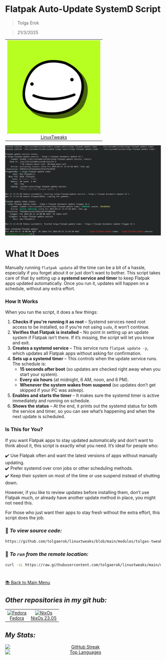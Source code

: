 

# **Flatpak Auto-Update SystemD Script**  

> Tolga Erok

> 21/3/2025

<div align="left">
  <table style="border-collapse: collapse; width: 100%; border: none;">
    <tr> 
      <td align="center" style="border: none;">
        <a href="https://github.com/tolgaerok/linuxtweaks">
          <img src="https://raw.githubusercontent.com/tolgaerok/linuxtweaks/refs/heads/main/modules/docs/images/md-pics/tolga-profile-5.png" alt="LinuxTweaks" style="width: 100%;">
          <br>LinuxTweaks
        </a>
      </td>
    </tr>
  </table>
</div>


![alt text](images/flatpak-autoupdate/flatpak-auto-update.png)

# **What It Does**  

Manually running `flatpak update` all the time can be a bit of a hassle, especially if you forget about it or just don’t want to bother. This script takes care of that by setting up a **systemd service and timer** to keep Flatpak apps updated automatically. Once you run it, updates will happen on a schedule, without any extra effort.  

### **How It Works**  

When you run the script, it does a few things:  

1. **Checks if you're running it as root** – Systemd services need root access to be installed, so if you’re not using `sudo`, it won’t continue.  
2. **Verifies that Flatpak is installed** – No point in setting up an update system if Flatpak isn’t there. If it’s missing, the script will let you know and exit.  
3. **Creates a systemd service** – This service runs `flatpak update -y`, which updates all Flatpak apps without asking for confirmation.  
4. **Sets up a systemd timer** – This controls when the update service runs. The schedule is:  
   - **15 seconds after boot** (so updates are checked right away when you start your system).  
   - **Every six hours** (at midnight, 6 AM, noon, and 6 PM).  
   - **Whenever the system wakes from suspend** (so updates don’t get skipped if your PC was asleep).  
5. **Enables and starts the timer** – It makes sure the systemd timer is active immediately and running on schedule.  
6. **Shows the status** – At the end, it prints out the systemd status for both the service and timer, so you can see what’s happening and when the next update is scheduled.  

### **Is This for You?**  

If you want Flatpak apps to stay updated automatically and don’t want to think about it, this script is exactly what you need. It’s ideal for people who:  

  ✔️ Use Flatpak often and want the latest versions of apps without manually updating.  
  ✔️ Prefer systemd over cron jobs or other scheduling methods.  
  ✔️ Keep their system on most of the time or use suspend instead of shutting down.  

However, if you like to review updates before installing them, don’t use Flatpak much, or already have another update method in place, you might not need this.  

For those who just want their apps to stay fresh without the extra effort, this script does the job.

### 🔗 *To view source code:*

```bash
https://github.com/tolgaerok/linuxtweaks/blob/main/modules/tolgas-tweaks/SYSTEMD_RELATED/auto-update-flatpaks.sh
```

### 🔗 *To `run` from the remote location:*

```bash
curl -sL https://raw.githubusercontent.com/tolgaerok/linuxtweaks/main/modules/tolgas-tweaks/SYSTEMD_RELATED/auto-update-flatpaks.sh
```

#
[📚 Back to Main Menu](https://github.com/tolgaerok/linuxtweaks/blob/main/README.md)

## *Other repositories in my git hub:*

<div align="center">
  <table style="border-collapse: collapse; width: 100%; border: none;">
    <tr>
     <td align="center" style="border: none;">
        <a href="https://github.com/tolgaerok/fedora-tolga">
          <img src="https://flathub.org/img/distro/fedora.svg" alt="Fedora" style="width: 100%;">
          <br>Fedora
        </a>
      </td>
      <td align="center" style="border: none;">
        <a href="https://github.com/tolgaerok/NixOS-tolga">
          <img src="https://flathub.org/img/distro/nixos.svg" alt="NixOs" style="width: 100%;">
          <br>NixOs 23.05
        </a>
      </td>
    </tr>
  </table>
</div>

## *My Stats:*

<div align="center">

<div style="text-align: center;">
  <a href="https://git.io/streak-stats" target="_blank">
    <img src="http://github-readme-streak-stats.herokuapp.com?user=tolgaerok&theme=dark&background=000000" alt="GitHub Streak" style="display: block; margin: 0 auto;">
  </a>
  <div style="text-align: center;">
    <a href="https://github.com/anuraghazra/github-readme-stats" target="_blank">
      <img src="https://github-readme-stats.vercel.app/api/top-langs/?username=tolgaerok&layout=compact&theme=vision-friendly-dark" alt="Top Languages" style="display: block; margin: 0 auto;">
    </a>
  </div>
</div>
</div>
